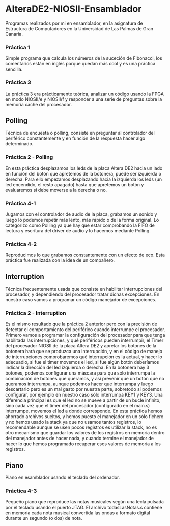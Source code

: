# AlteraDE2-NIOSII-Ensamblador
Programas realizados por mi en ensamblador, en la asignatura de Estructura de Computadores en la Universidad de Las Palmas de Gran Canaria.

### Práctica 1
Simple programa que calcula los números de la suceción de Fibonacci, los comentarios están en inglés porque quedan más cool y es una práctica sencilla.

### Práctica 3
La práctica 3 era prácticamente teórica, analizar un código usando la FPGA en modo NIOSII/e y NIOSII/f y responder a una serie de preguntas sobre la memoria cache del procesador.

## Polling
Técnica de encuesta o polling, consiste en preguntar al controlador del periférico constantemente y en función de la respuesta hacer algo determinado.

### Práctica 2 - Polling
En esta práctica desplazamos los leds de la placa Altera DE2 hacia un lado en función del botón que apretemos de la botonera, puede ser izquierda o derecha.
Para ello empezamos desplazando hacia la izquierda los leds (un led encendido, el resto apagado) hasta que apretemos un botón y evaluaremos si debe moverse a la derecha o no.

### Práctica 4-1
Jugamos con el controlador de audio de la placa, grabamos un sonido y luego lo podemos repetir más lento, más rápido o de la forma original.
Lo categorizo como Polling ya que hay que estar comprobando la FIFO de lectura y escritura del driver de audio y lo hacemos mediante Polling.

### Práctica 4-2
Reproducimos lo que grabamos constantemente con un efecto de eco. Esta práctica fue realizada con la idea de un compañero.

## Interruption
Técnica frecuentemente usada que consiste en habilitar interrupciones del procesador, y dependiendo del procesador tratar dichas excepciones.
En nuestro caso vamos a programar un código manejador de excepciones.

### Práctica 2 - Interruption
Es el mismo resultado que la práctica 2 anterior pero con la precisión de detectar el comportamiento del periférico cuando interrumpe el procesador.
Primero vamos a programar la configuración del procesador para que tenga habilitada las interrupciones, y qué periféricos pueden interrumpir, el Timer del procesador NIOSII de la placa Altera DE2 y apretar los botones de la botonera hará que se produzca una interrupción, y en el código de manejo de interrupciones comprobaremos qué interrupción es la actual, y hacer lo adecuadio, si fue el timer movemos el led, si fue algún botón deberíamos indicar la dirección del led izquierda o derecha.
En la botonera hay 3 botones, podemos configurar una máscara para que solo interrumpa la combinación de botones que queramos, y así prevenir que un botón que no queramos interrumpa, aunque podemos hacer que interrumpa y luego descartarlo pero es un mal gasto por nuestra parte, sobretodo si podemos configurar, por ejemplo en nuestro caso sólo interrumpa KEY1 y KEY3.
Una diferencia principal es que el led no se mueve a partir de un bucle infinito, sino cada vez que el timer del procesador (configurado en el main.s) interrumpe, movemos el led a donde corresponde.
En esta práctica hemos ahorrado archivos sueltos, y hemos puesto el manejador en un sólo fichero y no hemos usado la stack ya que no usamos tantos registros, lo recomendable aunque se usen pocos registros es utilizar la stack, no es otro mecanismo que guardar los valores de los registros en memoria dentro del manejador antes de hacer nada, y cuando termine el manejador de hacer lo que hemos programado recuperar esos valores de memoria a los registros.

## Piano
Piano en esamblador usando el teclado del ordenador.

### Práctica 4-3
Pequeño piano que reproduce las notas musicales según una tecla pulsada por el teclado usando el puerto JTAG.
El archivo todasLasNotas.s contiene en memoria cada nota musical convertida las ondas a formato digital durante un segundo (o dos) de nota.